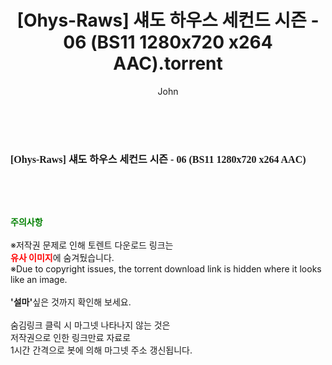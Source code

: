 ﻿---
layout: post
title:  "[Ohys-Raws] 섀도 하우스 세컨드 시즌 - 06 (BS11 1280x720 x264 AAC).torrent"
author: John
categories: [ 애니메이션 ]
tags: [  ]
image:  
description: "[Ohys-Raws] 섀도 하우스 세컨드 시즌 - 06 (BS11 1280x720 x264 AAC) torrent 정보 공유"
toc: true
toc_sticky: true
---

<br>
<div class="view-img">
<a class="view_image" href="http://torrentmobile61.com/bbs/view_image.php?fn=%2Fdata%2Ffile%2Fani%2F3735183265_osUzeQVy_d0f2b734b2cf64b83f8e074b1b0fe7e7198892ef.jpg" target="_blank"><img alt="" class="img-tag" content="http://torrentmobile61.com/data/file/ani/3735183265_osUzeQVy_d0f2b734b2cf64b83f8e074b1b0fe7e7198892ef.jpg" itemprop="image" src="http://torrentmobile61.com/data/file/ani/3735183265_osUzeQVy_d0f2b734b2cf64b83f8e074b1b0fe7e7198892ef.jpg"/></a></div><div class="view-content" itemprop="description">
<p><span style="font-family:nanumsquareround;font-size:16px;font-weight:700;white-space:nowrap;background-color:rgb(255,255,255);">[Ohys-Raws] 섀도 하우스 세컨드 시즌 - 06 (BS11 1280x720 x264 AAC)</span> </p> </div>
    
<br><br><br>
<p data-ke-size="size16"><b><span style="color: green;">주의사항</span></b><br /><br />※저작권 문제로 인해 토렌트 다운로드 링크는<br /><b><span style="color: red;">유사 이미지</span></b>에 숨겨뒀습니다.<br />※Due to copyright issues, the torrent download link is hidden where it looks like an image.<br /><br /><b>'설마'</b>싶은 것까지 확인해 보세요.<br /><br />숨김링크 클릭 시 마그넷 나타나지 않는 것은<br />저작권으로 인한 링크만료 자료로<br />1시간 간격으로 봇에 의해 마그넷 주소 갱신됩니다.</p>
